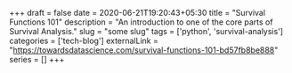 +++ 
draft = false
date = 2020-06-21T19:20:43+05:30
title = "Survival Functions 101"
description = "An introduction to one of the core parts of Survival Analysis."
slug = "some slug" 
tags = ['python', 'survival-analysis']
categories = ['tech-blog']
externalLink = "https://towardsdatascience.com/survival-functions-101-bd57fb8be888"
series = []
+++
